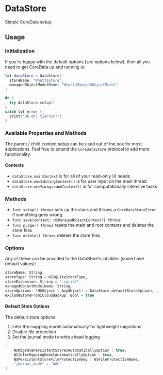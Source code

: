 # DataStore
Simple CoreData setup.

## Usage

### Initialization
If you're happy with the default options (see options below), then all you need to get CoreData up and running is:

```swift
let dataStore = DataStore(
  storeName: "WhattaStore", 
  managedObjectModelName: "WhattaManagedObjectModel"
)

do {
  try dataStore.setup()
}
catch let error {
  print("Uh oh: \(error)")
}
```

### Available Properties and Methods
The parent / child context setup can be used out of the box for most applications. Feel free to extend the `CoreDataStore` protocol to add more functionality.

#### Contexts
- `dataStore.mainContext` is for all of your read-only UI needs
- `dataStore.newEditingContext()` is for user input on the main thread
- `dataStore.newBackgroundContext()` is for computationally intensive tasks

### Methods
- `func setup() throws` sets up the stack and throws a `CoreDataStoreError` if something goes wrong
- `func save(context: NSManagedObjectContext?) throws`
- `func purge() throws` resets the main and root contexts and deletes the store files
- `func delete() throws` deletes the store files

### Options
Any of these can be provided to the DataStore's intializer (some have default values):

```swift
storeName: String,
storeType: String = NSSQLiteStoreType,
storeExtension: String = ".sqlite",
managedObjectModelName: String,
storeOptions: [NSObject : AnyObject] = DataStore.defaultStoreOptions, // see defaults below
excludeStoreFromiCloudBackup: Bool = true
```

#### Default Store Options
The default store options:  
1) Infer the mapping model automatically for lightweight migrations  
2) Disable file protection  
3) Set the journal mode to write ahead logging  

```swift
[
    NSMigratePersistentStoresAutomaticallyOption : true,
    NSInferMappingModelAutomaticallyOption : true,
    NSPersistentStoreFileProtectionKey : NSFileProtectionNone,
    "journal_mode" : "WAL"
]
```


